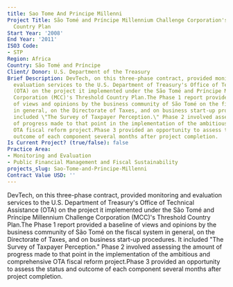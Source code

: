 ```yaml
---
title: Sao Tome And Principe Millenni
Project Title: São Tomé and Príncipe Millennium Challenge Corporation's (MCC's) Threshold
  Country Plan
Start Year: '2008'
End Year: '2011'
ISO3 Code:
- STP
Region: Africa
Country: São Tomé and Príncipe
Client/ Donor: U.S. Department of the Treasury
Brief Description: DevTech, on this three-phase contract, provided monitoring and
  evaluation services to the U.S. Department of Treasury's Office of Technical Assistance
  (OTA) on the project it implemented under the São Tomé and Príncipe Millennium Challenge
  Corporation (MCC)'s Threshold Country Plan.The Phase 1 report provided a baseline
  of views and opinions by the business community of São Tomé on the fiscal system
  in general, on the Directorate of Taxes, and on business start-up procedures. It
  included \"The Survey of Taxpayer Perception.\" Phase 2 involved assessing the amount
  of progress made to that point in the implementation of the ambitious and comprehensive
  OTA fiscal reform project.Phase 3 provided an opportunity to assess the status and
  outcome of each component several months after project completion.
Is Current Project? (true/false): false
Practice Area:
- Monitoring and Evaluation
- Public Financial Management and Fiscal Sustainability
projects_slug: Sao-Tome-and-Principe-Millenni
Contract Value USD: ''
---
```


DevTech, on this three-phase contract, provided monitoring and evaluation services to the U.S. Department of Treasury's Office of Technical Assistance (OTA) on the project it implemented under the São Tomé and Príncipe Millennium Challenge Corporation (MCC)'s Threshold Country Plan.The Phase 1 report provided a baseline of views and opinions by the business community of São Tomé on the fiscal system in general, on the Directorate of Taxes, and on business start-up procedures. It included \"The Survey of Taxpayer Perception.\" Phase 2 involved assessing the amount of progress made to that point in the implementation of the ambitious and comprehensive OTA fiscal reform project.Phase 3 provided an opportunity to assess the status and outcome of each component several months after project completion.
